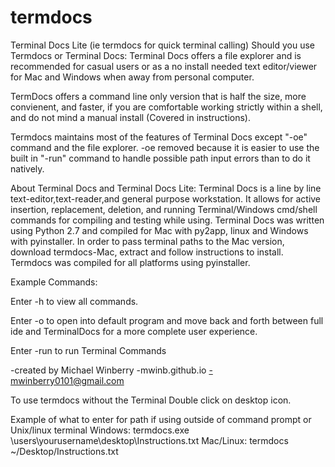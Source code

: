 # termdocs

Terminal Docs Lite (ie termdocs for quick terminal calling)
Should you use Termdocs or Terminal Docs:
Terminal Docs offers a file explorer and is recommended for casual users or as a no install needed text editor/viewer for Mac and Windows when away from personal computer. 
 
TermDocs offers a command line only version that is half the size, more convienent, and faster, if you are comfortable working strictly within a shell, and do not mind a manual install (Covered in instructions). 
 
Termdocs maintains most of the features of Terminal Docs except "-oe" command and the file explorer. -oe removed because it is easier to use the built in "-run" command to handle possible path input errors than to do it natively. 

About Terminal Docs and Terminal Docs Lite:
    Terminal Docs is a line by line text-editor,text-reader,and general purpose workstation. It allows for active insertion, replacement, deletion, and running Terminal/Windows cmd/shell commands for compiling and testing while using. Terminal Docs was written using Python 2.7 and compiled for Mac with py2app, linux and Windows with pyinstaller. In order to pass terminal paths to the Mac version, download termdocs-Mac, extract and follow instructions to install. Termdocs was compiled for all platforms using pyinstaller.

Example Commands:

Enter -h to view all commands. 

Enter -o to open into default program and move back and forth between full ide and TerminalDocs for a more complete user experience. 

Enter -run to run Terminal Commands
 
-created by Michael Winberry
-mwinb.github.io
-mwinberry0101@gmail.com

To use termdocs without the Terminal Double click on desktop icon. 

Example of what to enter for path if using outside of command prompt or Unix/linux terminal
Windows:  termdocs.exe \users\yourusername\desktop\Instructions.txt
Mac/Linux:  termdocs ~/Desktop/Instructions.txt

